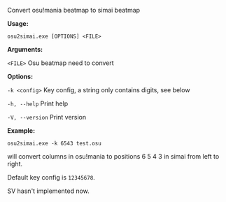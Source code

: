 Convert osu!mania beatmap to simai beatmap

**Usage:**

`osu2simai.exe [OPTIONS] <FILE>`

**Arguments:**

  `<FILE>`  Osu beatmap need to convert

**Options:**

  `-k <config>`      Key config, a string only contains digits, see below
  
  `-h, --help`       Print help
  
  `-V, --version`    Print version

**Example:**

`osu2simai.exe -k 6543 test.osu`

will convert columns in osu!mania to positions 6 5 4 3 in simai from left to right. 

Default key config is `12345678`. 

SV hasn't implemented now. 
